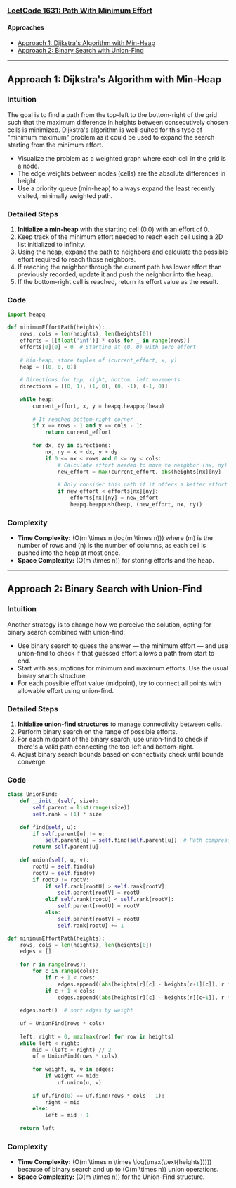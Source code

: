 ### [LeetCode 1631: Path With Minimum Effort](https://leetcode.com/problems/path-with-minimum-effort/)

#### Approaches

- [Approach 1: Dijkstra's Algorithm with Min-Heap](#approach-1-dijkstras-algorithm-with-min-heap)
- [Approach 2: Binary Search with Union-Find](#approach-2-binary-search-with-union-find)

---

## Approach 1: Dijkstra's Algorithm with Min-Heap

### Intuition

The goal is to find a path from the top-left to the bottom-right of the grid such that the maximum difference in heights between consecutively chosen cells is minimized. Dijkstra's algorithm is well-suited for this type of "minimum maximum" problem as it could be used to expand the search starting from the minimum effort.

- Visualize the problem as a weighted graph where each cell in the grid is a node.
- The edge weights between nodes (cells) are the absolute differences in height.
- Use a priority queue (min-heap) to always expand the least recently visited, minimally weighted path.

### Detailed Steps

1. **Initialize a min-heap** with the starting cell (0,0) with an effort of 0.
2. Keep track of the minimum effort needed to reach each cell using a 2D list initialized to infinity.
3. Using the heap, expand the path to neighbors and calculate the possible effort required to reach those neighbors.
4. If reaching the neighbor through the current path has lower effort than previously recorded, update it and push the neighbor into the heap.
5. If the bottom-right cell is reached, return its effort value as the result.

### Code

```python
import heapq

def minimumEffortPath(heights):
    rows, cols = len(heights), len(heights[0])
    efforts = [[float('inf')] * cols for _ in range(rows)]
    efforts[0][0] = 0  # Starting at (0, 0) with zero effort
    
    # Min-heap; store tuples of (current_effort, x, y)
    heap = [(0, 0, 0)]
    
    # Directions for top, right, bottom, left movements
    directions = [(0, 1), (1, 0), (0, -1), (-1, 0)]
    
    while heap:
        current_effort, x, y = heapq.heappop(heap)
        
        # If reached bottom-right corner
        if x == rows - 1 and y == cols - 1:
            return current_effort
        
        for dx, dy in directions:
            nx, ny = x + dx, y + dy
            if 0 <= nx < rows and 0 <= ny < cols:
                # Calculate effort needed to move to neighbor (nx, ny)
                new_effort = max(current_effort, abs(heights[nx][ny] - heights[x][y]))
                
                # Only consider this path if it offers a better effort
                if new_effort < efforts[nx][ny]:
                    efforts[nx][ny] = new_effort
                    heapq.heappush(heap, (new_effort, nx, ny))
```

### Complexity

- **Time Complexity:** \(O(m \times n \log(m \times n))\) where \(m\) is the number of rows and \(n\) is the number of columns, as each cell is pushed into the heap at most once.
- **Space Complexity:** \(O(m \times n)\) for storing efforts and the heap.

---

## Approach 2: Binary Search with Union-Find

### Intuition

Another strategy is to change how we perceive the solution, opting for binary search combined with union-find:

- Use binary search to guess the answer — the minimum effort — and use union-find to check if that guessed effort allows a path from start to end.
- Start with assumptions for minimum and maximum efforts. Use the usual binary search structure.
- For each possible effort value (midpoint), try to connect all points with allowable effort using union-find.

### Detailed Steps

1. **Initialize union-find structures** to manage connectivity between cells.
2. Perform binary search on the range of possible efforts.
3. For each midpoint of the binary search, use union-find to check if there's a valid path connecting the top-left and bottom-right.
4. Adjust binary search bounds based on connectivity check until bounds converge.

### Code

```python
class UnionFind:
    def __init__(self, size):
        self.parent = list(range(size))
        self.rank = [1] * size
    
    def find(self, u):
        if self.parent[u] != u:
            self.parent[u] = self.find(self.parent[u])  # Path compression
        return self.parent[u]
    
    def union(self, u, v):
        rootU = self.find(u)
        rootV = self.find(v)
        if rootU != rootV:
            if self.rank[rootU] > self.rank[rootV]:
                self.parent[rootV] = rootU
            elif self.rank[rootU] < self.rank[rootV]:
                self.parent[rootU] = rootV
            else:
                self.parent[rootV] = rootU
                self.rank[rootU] += 1

def minimumEffortPath(heights):
    rows, cols = len(heights), len(heights[0])
    edges = []
    
    for r in range(rows):
        for c in range(cols):
            if r + 1 < rows:
                edges.append((abs(heights[r][c] - heights[r+1][c]), r * cols + c, (r+1) * cols + c))
            if c + 1 < cols:
                edges.append((abs(heights[r][c] - heights[r][c+1]), r * cols + c, r * cols + c + 1))
    
    edges.sort()  # sort edges by weight
    
    uf = UnionFind(rows * cols)
    
    left, right = 0, max(max(row) for row in heights)
    while left < right:
        mid = (left + right) // 2
        uf = UnionFind(rows * cols)
        
        for weight, u, v in edges:
            if weight <= mid:
                uf.union(u, v)
        
        if uf.find(0) == uf.find(rows * cols - 1):
            right = mid
        else:
            left = mid + 1
    
    return left
```

### Complexity

- **Time Complexity:** \(O(m \times n \times \log(\max(\text{heights})))\) because of binary search and up to \(O(m \times n)\) union operations.
- **Space Complexity:** \(O(m \times n)\) for the Union-Find structure.

